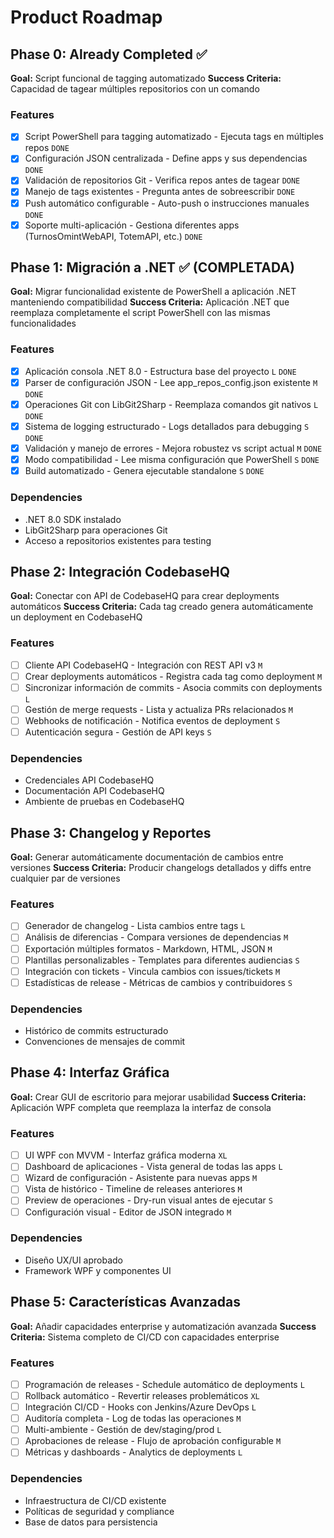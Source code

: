 # Product Roadmap

## Phase 0: Already Completed ✅

**Goal:** Script funcional de tagging automatizado
**Success Criteria:** Capacidad de tagear múltiples repositorios con un comando

### Features

- [x] Script PowerShell para tagging automatizado - Ejecuta tags en múltiples repos `DONE`
- [x] Configuración JSON centralizada - Define apps y sus dependencias `DONE`
- [x] Validación de repositorios Git - Verifica repos antes de tagear `DONE`
- [x] Manejo de tags existentes - Pregunta antes de sobreescribir `DONE`
- [x] Push automático configurable - Auto-push o instrucciones manuales `DONE`
- [x] Soporte multi-aplicación - Gestiona diferentes apps (TurnosOmintWebAPI, TotemAPI, etc.) `DONE`

## Phase 1: Migración a .NET ✅ (COMPLETADA)

**Goal:** Migrar funcionalidad existente de PowerShell a aplicación .NET manteniendo compatibilidad
**Success Criteria:** Aplicación .NET que reemplaza completamente el script PowerShell con las mismas funcionalidades

### Features

- [x] Aplicación consola .NET 8.0 - Estructura base del proyecto `L` `DONE`
- [x] Parser de configuración JSON - Lee app_repos_config.json existente `M` `DONE`
- [x] Operaciones Git con LibGit2Sharp - Reemplaza comandos git nativos `L` `DONE`
- [x] Sistema de logging estructurado - Logs detallados para debugging `S` `DONE`
- [x] Validación y manejo de errores - Mejora robustez vs script actual `M` `DONE`
- [x] Modo compatibilidad - Lee misma configuración que PowerShell `S` `DONE`
- [x] Build automatizado - Genera ejecutable standalone `S` `DONE`

### Dependencies

- .NET 8.0 SDK instalado
- LibGit2Sharp para operaciones Git
- Acceso a repositorios existentes para testing

## Phase 2: Integración CodebaseHQ

**Goal:** Conectar con API de CodebaseHQ para crear deployments automáticos
**Success Criteria:** Cada tag creado genera automáticamente un deployment en CodebaseHQ

### Features

- [ ] Cliente API CodebaseHQ - Integración con REST API v3 `M`
- [ ] Crear deployments automáticos - Registra cada tag como deployment `M`
- [ ] Sincronizar información de commits - Asocia commits con deployments `L`
- [ ] Gestión de merge requests - Lista y actualiza PRs relacionados `M`
- [ ] Webhooks de notificación - Notifica eventos de deployment `S`
- [ ] Autenticación segura - Gestión de API keys `S`

### Dependencies

- Credenciales API CodebaseHQ
- Documentación API CodebaseHQ
- Ambiente de pruebas en CodebaseHQ

## Phase 3: Changelog y Reportes

**Goal:** Generar automáticamente documentación de cambios entre versiones
**Success Criteria:** Producir changelogs detallados y diffs entre cualquier par de versiones

### Features

- [ ] Generador de changelog - Lista cambios entre tags `L`
- [ ] Análisis de diferencias - Compara versiones de dependencias `M`
- [ ] Exportación múltiples formatos - Markdown, HTML, JSON `M`
- [ ] Plantillas personalizables - Templates para diferentes audiencias `S`
- [ ] Integración con tickets - Vincula cambios con issues/tickets `M`
- [ ] Estadísticas de release - Métricas de cambios y contribuidores `S`

### Dependencies

- Histórico de commits estructurado
- Convenciones de mensajes de commit

## Phase 4: Interfaz Gráfica

**Goal:** Crear GUI de escritorio para mejorar usabilidad
**Success Criteria:** Aplicación WPF completa que reemplaza la interfaz de consola

### Features

- [ ] UI WPF con MVVM - Interfaz gráfica moderna `XL`
- [ ] Dashboard de aplicaciones - Vista general de todas las apps `L`
- [ ] Wizard de configuración - Asistente para nuevas apps `M`
- [ ] Vista de histórico - Timeline de releases anteriores `M`
- [ ] Preview de operaciones - Dry-run visual antes de ejecutar `S`
- [ ] Configuración visual - Editor de JSON integrado `M`

### Dependencies

- Diseño UX/UI aprobado
- Framework WPF y componentes UI

## Phase 5: Características Avanzadas

**Goal:** Añadir capacidades enterprise y automatización avanzada
**Success Criteria:** Sistema completo de CI/CD con capacidades enterprise

### Features

- [ ] Programación de releases - Schedule automático de deployments `L`
- [ ] Rollback automático - Revertir releases problemáticos `XL`
- [ ] Integración CI/CD - Hooks con Jenkins/Azure DevOps `L`
- [ ] Auditoría completa - Log de todas las operaciones `M`
- [ ] Multi-ambiente - Gestión de dev/staging/prod `L`
- [ ] Aprobaciones de release - Flujo de aprobación configurable `M`
- [ ] Métricas y dashboards - Analytics de deployments `L`

### Dependencies

- Infraestructura de CI/CD existente
- Políticas de seguridad y compliance
- Base de datos para persistencia